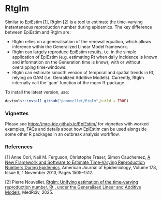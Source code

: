 # Rtglm

Similar to EpiEstim [1], Rtglm [2] is a tool to estimate the time-varying instantaneous reproduction number during epidemics.
The key difference between EpiEstim and Rtglm are:
- Rtglm relies on a generalisation of the renewal equation, which allows inference within the Generalized Linear Model framework.
- Rtglm can largely reproduce EpiEstim results, i.e. in the simple application of EpiEstim (e.g. estimating Rt when daily incidence is known and information on the Generation time is know), with or without overalpping time-windows.
- Rtglm can estimate smooth version of temporal and spatial trends in Rt, relying on GAM (i.e. Genralized Additive Models). Currently, Rtglm internally call the 'gam' function of the mgcv R-package.

To install the latest version, use:
```r
devtools::install_github("pnouvellet/Rtglm",build = TRUE)
```

### Vignettes
Please see https://mrc-ide.github.io/EpiEstim/ for vignettes with worked examples, 
FAQs and details about how EpiEstim can be used alongside some other R packages 
in an outbreak analysis workflow.

### References
[1] Anne Cori, Neil M. Ferguson, Christophe Fraser, Simon Cauchemez, [A New Framework and Software to Estimate Time-Varying Reproduction Numbers During Epidemics](https://doi.org/10.1093/aje/kwt133), American Journal of Epidemiology, Volume 178, Issue 9, 1 November 2013, Pages 1505–1512. 

[2] Pierre Nouvellet, [Rtglm: Unifying estimation of the time-varying reproduction number, Rt , under the Generalised Linear and Additive Models](https://doi.org/10.1101/2025.06.24.25330176), MedRxiv, 2025. 